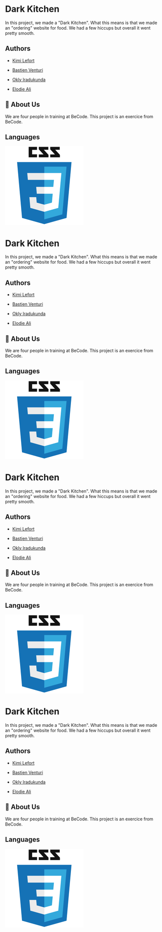 
# Dark Kitchen

In this project, we made a "Dark Kitchen". What this means is that we made an "ordering" website for food. We had a few hiccups but overall it went pretty smooth.


## Authors

- [Kimi Lefort](https://github.com/Mardixx)

- [Bastien Venturi](https://github.com/bastien-venturi)

- [Okly Iradukunda](https://github.com/Okly2023)

- [Elodie Ali](https://github.com/Taweria)
## 🚀 About Us
We are four people in training at BeCode. This project is an exercice from BeCode.

## Languages

![Logo](https://raw.githubusercontent.com/devicons/devicon/master/icons/css3/css3-original-wordmark.svg)

# Dark Kitchen

In this project, we made a "Dark Kitchen". What this means is that we made an "ordering" website for food. We had a few hiccups but overall it went pretty smooth.


## Authors

- [Kimi Lefort](https://github.com/Mardixx)

- [Bastien Venturi](https://github.com/bastien-venturi)

- [Okly Iradukunda](https://github.com/Okly2023)

- [Elodie Ali](https://github.com/Taweria)
## 🚀 About Us
We are four people in training at BeCode. This project is an exercice from BeCode.

## Languages

![Logo](https://raw.githubusercontent.com/devicons/devicon/master/icons/css3/css3-original-wordmark.svg)

# Dark Kitchen

In this project, we made a "Dark Kitchen". What this means is that we made an "ordering" website for food. We had a few hiccups but overall it went pretty smooth.


## Authors

- [Kimi Lefort](https://github.com/Mardixx)

- [Bastien Venturi](https://github.com/bastien-venturi)

- [Okly Iradukunda](https://github.com/Okly2023)

- [Elodie Ali](https://github.com/Taweria)
## 🚀 About Us
We are four people in training at BeCode. This project is an exercice from BeCode.

## Languages

![Logo](https://raw.githubusercontent.com/devicons/devicon/master/icons/css3/css3-original-wordmark.svg)

# Dark Kitchen

In this project, we made a "Dark Kitchen". What this means is that we made an "ordering" website for food. We had a few hiccups but overall it went pretty smooth.


## Authors

- [Kimi Lefort](https://github.com/Mardixx)

- [Bastien Venturi](https://github.com/bastien-venturi)

- [Okly Iradukunda](https://github.com/Okly2023)

- [Elodie Ali](https://github.com/Taweria)
## 🚀 About Us
We are four people in training at BeCode. This project is an exercice from BeCode.

## Languages

![Logo](https://raw.githubusercontent.com/devicons/devicon/master/icons/css3/css3-original-wordmark.svg)
